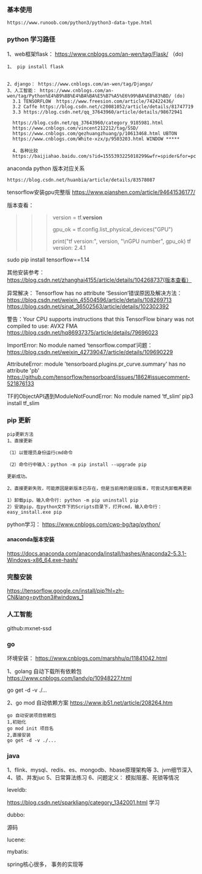 ### 基本使用 ###
   
    https://www.runoob.com/python3/python3-data-type.html


### python 学习路径

1、web框架flask： https://www.cnblogs.com/an-wen/tag/Flask/ （do)
```
1、 pip install flask


2、django： https://www.cnblogs.com/an-wen/tag/Django/
3、人工智能： https://www.cnblogs.com/an-wen/tag/Python%E4%B9%8B%E4%BA%BA%E5%B7%A5%E6%99%BA%E8%83%BD/ (do)
  3.1 TENSORFLOW  https://www.freesion.com/article/742422436/
  3.2 Caffe https://blog.csdn.net/c20081052/article/details/81747719
  3.3 https://blog.csdn.net/qq_37643960/article/details/98672941
  
  https://blog.csdn.net/qq_37643960/category_9185981.html
  https://www.cnblogs.com/vincent212212/tag/SSD/
  https://www.cnblogs.com/gezhuangzhuang/p/10613468.html UBTON
  https://www.cnblogs.com/White-xzx/p/9503203.html WINDOW *****
  
  4、各种比较
  https://baijiahao.baidu.com/s?id=1555393225018299&wfr=spider&for=pc
```
anaconda python 版本对应关系
```
https://blog.csdn.net/huanbia/article/details/83578087
```

tensorflow安装gpu完整版
https://www.pianshen.com/article/94641536177/

版本查看：
>>>
>>> version = tf.__version__
>>>
>>> gpu_ok = tf.config.list_physical_devices("GPU")
>>>
>>> print("tf version:", version, "\nGPU number", gpu_ok)
tf version: 2.4.1

sudo pip install tensorflow==1.14

其他安装参考：
https://blog.csdn.net/zhanghai4155/article/details/104268737(版本查看）

异常解决：
Tensorflow has no attribute ‘Session‘错误原因及解决方法：
https://blog.csdn.net/weixin_45504596/article/details/108269713
https://blog.csdn.net/sinat_36502563/article/details/102302392

警告：Your CPU supports instructions that this TensorFlow binary was not compiled to use: AVX2 FMA
https://blog.csdn.net/hq86937375/article/details/79696023

ImportError: No module named ‘tensorflow.compat‘问题：
https://blog.csdn.net/weixin_42739047/article/details/109690229

AttributeError: module 'tensorboard.plugins.pr_curve.summary' has no attribute 'pb'
https://github.com/tensorflow/tensorboard/issues/1862#issuecomment-521876133

TF的ObjectAPI遇到ModuleNotFoundError: No module named ‘tf_slim‘
 pip3 install tf_slim
### pip 更新 ### 
```
pip更新方法
1、直接更新

（1）以管理员身份运行cmd命令

（2）命令行中输入：python -m pip install --upgrade pip

更新成功。

2、直接更新失败，可能原因是新版本已存在，但是当前用的是旧版本，可尝试先卸载再更新

1）卸载pip，输入命令行: python -m pip uninstall pip
2）安装pip，在python文件下的Scripts目录下，打开cmd，输入命令行：easy_install.exe pip
```

python学习：
https://www.cnblogs.com/cwp-bg/tag/python/

#### anaconda版本安装
https://docs.anaconda.com/anaconda/install/hashes/Anaconda2-5.3.1-Windows-x86_64.exe-hash/

### 完整安装 ###
https://tensorflow.google.cn/install/pip?hl=zh-CN&lang=python3#windows_1

### 人工智能 ###
github:mxnet-ssd

### go ###

环境安装：
https://www.cnblogs.com/marshhu/p/11841042.html

1、golang 自动下载所有依赖包
https://www.cnblogs.com/landv/p/10948227.html

go get -d -v ./...

2、go mod 自动依赖方案
https://www.jb51.net/article/208264.htm

```
go 自动安装项目依赖包
1,初始化
go mod init 项目名
2,直接安装
go get -d -v ./...
```

### java ###
1、flink、mysql、redis、es、mongodb、hbase原理架构等
3、jvm细节深入
4、锁、并发juc
5、日常算法练习
6、问题定义： 模拟阻塞、死锁等情况


leveldb:

https://blog.csdn.net/sparkliang/category_1342001.html 学习

dubbo: 

源码

lucene: 

mybatis:

spring核心很多， 事务的实现等